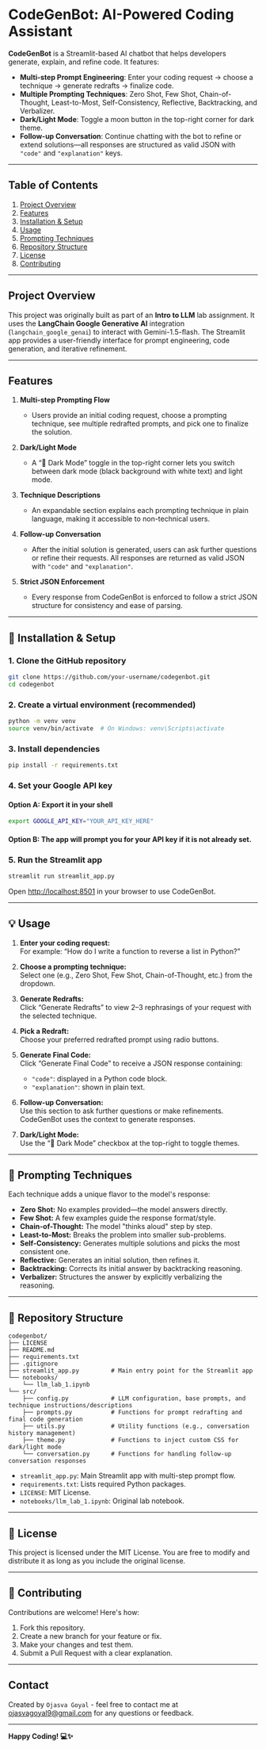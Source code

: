 # CodeGenBot: AI-Powered Coding Assistant

**CodeGenBot** is a Streamlit-based AI chatbot that helps developers generate, explain, and refine code. It features:
- **Multi-step Prompt Engineering**: Enter your coding request → choose a technique → generate redrafts → finalize code.
- **Multiple Prompting Techniques**: Zero Shot, Few Shot, Chain-of-Thought, Least-to-Most, Self-Consistency, Reflective, Backtracking, and Verbalizer.
- **Dark/Light Mode**: Toggle a moon button in the top-right corner for dark theme.
- **Follow-up Conversation**: Continue chatting with the bot to refine or extend solutions—all responses are structured as valid JSON with `"code"` and `"explanation"` keys.

---

## Table of Contents
1. [Project Overview](#project-overview)  
2. [Features](#features)  
3. [Installation & Setup](#-installation--setup)  
4. [Usage](#-usage)  
5. [Prompting Techniques](#-prompting-techniques)  
6. [Repository Structure](#-repository-structure)  
7. [License](#-license)  
8. [Contributing](#-contributing)  

---

## Project Overview

This project was originally built as part of an **Intro to LLM** lab assignment. It uses the **LangChain Google Generative AI** integration (`langchain_google_genai`) to interact with Gemini-1.5-flash. The Streamlit app provides a user-friendly interface for prompt engineering, code generation, and iterative refinement.

---

## Features

1. **Multi-step Prompting Flow**  
   - Users provide an initial coding request, choose a prompting technique, see multiple redrafted prompts, and pick one to finalize the solution.

2. **Dark/Light Mode**  
   - A “🌙 Dark Mode” toggle in the top-right corner lets you switch between dark mode (black background with white text) and light mode.

3. **Technique Descriptions**  
   - An expandable section explains each prompting technique in plain language, making it accessible to non-technical users.

4. **Follow-up Conversation**  
   - After the initial solution is generated, users can ask further questions or refine their requests. All responses are returned as valid JSON with `"code"` and `"explanation"`.

5. **Strict JSON Enforcement**  
   - Every response from CodeGenBot is enforced to follow a strict JSON structure for consistency and ease of parsing.

---

## 🚀 Installation & Setup

### 1. Clone the GitHub repository

```bash
git clone https://github.com/your-username/codegenbot.git
cd codegenbot
```

### 2. Create a virtual environment (recommended)

```bash
python -m venv venv
source venv/bin/activate  # On Windows: venv\Scripts\activate
```

### 3. Install dependencies

```bash
pip install -r requirements.txt
```

### 4. Set your Google API key

#### Option A: Export it in your shell

```bash
export GOOGLE_API_KEY="YOUR_API_KEY_HERE"
```

#### Option B: The app will prompt you for your API key if it is not already set.

### 5. Run the Streamlit app

```bash
streamlit run streamlit_app.py
```

Open [http://localhost:8501](http://localhost:8501) in your browser to use CodeGenBot.

---

## 💡 Usage

1. **Enter your coding request:**  
   For example: “How do I write a function to reverse a list in Python?”

2. **Choose a prompting technique:**  
   Select one (e.g., Zero Shot, Few Shot, Chain-of-Thought, etc.) from the dropdown.

3. **Generate Redrafts:**  
   Click “Generate Redrafts” to view 2–3 rephrasings of your request with the selected technique.

4. **Pick a Redraft:**  
   Choose your preferred redrafted prompt using radio buttons.

5. **Generate Final Code:**  
   Click “Generate Final Code” to receive a JSON response containing:
   - `"code"`: displayed in a Python code block.
   - `"explanation"`: shown in plain text.

6. **Follow-up Conversation:**  
   Use this section to ask further questions or make refinements. CodeGenBot uses the context to generate responses.

7. **Dark/Light Mode:**  
   Use the “🌙 Dark Mode” checkbox at the top-right to toggle themes.

---

## 🧠 Prompting Techniques

Each technique adds a unique flavor to the model's response:

- **Zero Shot:** No examples provided—the model answers directly.
- **Few Shot:** A few examples guide the response format/style.
- **Chain-of-Thought:** The model "thinks aloud" step by step.
- **Least-to-Most:** Breaks the problem into smaller sub-problems.
- **Self-Consistency:** Generates multiple solutions and picks the most consistent one.
- **Reflective:** Generates an initial solution, then refines it.
- **Backtracking:** Corrects its initial answer by backtracking reasoning.
- **Verbalizer:** Structures the answer by explicitly verbalizing the reasoning.

---

## 📁 Repository Structure

```
codegenbot/
├── LICENSE
├── README.md
├── requirements.txt
├── .gitignore
├── streamlit_app.py         # Main entry point for the Streamlit app
└── notebooks/
    └── llm_lab_1.ipynb
└── src/
    ├── config.py            # LLM configuration, base prompts, and technique instructions/descriptions
    ├── prompts.py           # Functions for prompt redrafting and final code generation
    ├── utils.py             # Utility functions (e.g., conversation history management)
    ├── theme.py             # Functions to inject custom CSS for dark/light mode
    └── conversation.py      # Functions for handling follow-up conversation responses

```

- `streamlit_app.py`: Main Streamlit app with multi-step prompt flow.
- `requirements.txt`: Lists required Python packages.
- `LICENSE`: MIT License.
- `notebooks/llm_lab_1.ipynb`: Original lab notebook.

---

## 📜 License

This project is licensed under the MIT License. You are free to modify and distribute it as long as you include the original license.

---

## 🤝 Contributing

Contributions are welcome! Here's how:

1. Fork this repository.
2. Create a new branch for your feature or fix.
3. Make your changes and test them.
4. Submit a Pull Request with a clear explanation.

---

## Contact
Created by `Ojasva Goyal` - feel free to contact me at ojasvagoyal9@gmail.com for any questions or feedback.

---

**Happy Coding! 💻✨**
